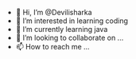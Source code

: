 - 👋 Hi, I’m @Devilisharka
- 👀 I’m interested in learning coding
- 🌱 I’m currently learning java
- 💞️ I’m looking to collaborate on ...
- 📫 How to reach me ...

<!---
Devilisharka/Devilisharka is a ✨ special ✨ repository because its `README.md` (this file) appears on your GitHub profile.
You can click the Preview link to take a look at your changes.
--->

